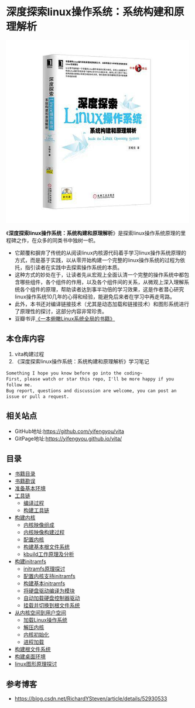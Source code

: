 # 深度探索linux操作系统：系统构建和原理解析

![20190910_165913_77](image/20190910_165913_77.png)

《**深度探索linux操作系统：系统构建和原理解析**》是探索linux操作系统原理的里程碑之作，在众多的同类书中独树一帜。

* 它颠覆和摒弃了传统的从阅读linux内核源代码着手学习linux操作系统原理的方式，而是基于实践，以从零开始构建一个完整的linux操作系统的过程为依托，指引读者在实践中去探索操作系统的本质。
* 这种方式的妙处在于，让读者先从宏观上全面认清一个完整的操作系统中都包含哪些组件，各个组件的作用，以及各个组件间的关系，从微观上深入理解系统各个组件的原理，帮助读者达到事半功倍的学习效果，这是作者潜心研究linux操作系统10几年的心得和经验，能避免后来者在学习中再走弯路。
* 此外，本书还对编译链接技术（尤其是动态加载和链接技术）和图形系统进行了原理性的探讨，这部分内容非常珍贵。
* 豆瓣书评[《一本俯瞰Linux系统全局的书籍》](https://book.douban.com/review/6581603/)

## 本仓库内容

1. vita构建过程
2. 《深度探索linux操作系统：系统构建和原理解析》学习笔记

```
Something I hope you know before go into the coding~
First, please watch or star this repo, I'll be more happy if you follow me.
Bug report, questions and discussion are welcome, you can post an issue or pull a request.
```

## 相关站点

* GitHub地址:<https://github.com/yifengyou/vita>
* GitPage地址:<https://yifengyou.github.io/vita/>

## 目录

* [书籍目录](chapter0/书籍目录.md)
* [书籍勘误](chapter0/书籍勘误.md)
* [准备基本环境](chapter1/准备基本环境.md)
* [工具链](chapter2/工具链.md)
    * [编译过程](chapter2/工具链/编译过程.md)
    * [构建工具链](chapter2/工具链/构建工具链.md)
* [构建内核](chapter3/构建内核.md)
    * [内核映像组成](chapter3/构建内核/内核映像组成.md)
    * [内核映像构建过程](chapter3/构建内核/内核映像构建过程.md)
    * [配置内核](chapter3/构建内核/配置内核.md)
    * [构建基本根文件系统](chapter3/构建内核/构建基本根文件系统.md)
    * [kbuild工作原理及分析](chapter3/构建内核/kbuild工作原理及分析.md)
* [构建initramfs](chapter4/构建initramfs.md)
    * [initramfs原理探讨](chapter4/initramfs原理探讨.md)
    * [配置内核支持initramfs](chapter4/配置内核支持initramfs.md)
    * [构建基本initramfs](chapter4/构建基本initramfs.md)
    * [将硬盘驱动编译为模块](chapter4/将硬盘驱动编译为模块.md)
    * [自动加载硬盘控制器驱动](chapter4/自动加载硬盘控制器驱动.md)
    * [挂载并切换到根文件系统](chapter4/挂载并切换到根文件系统.md)
* [从内核空间到用户空间](chapter5/从内核空间到用户空间.md)
    * [加载Linux操作系统](chapter5/加载Linux操作系统.md)
    * [解压内核](chapter5/解压内核.md)
    * [内核初始化](chapter5/内核初始化.md)
    * [进程加载](chapter5/进程加载.md)
* [构建根文件系统](chapter6/构建根文件系统.md)
* [构建桌面环境](chapter7/构建桌面环境.md)
* [linux图形原理探讨](chapter8/linux图形原理探讨.md)

## 参考博客

* <https://blog.csdn.net/RichardYSteven/article/details/52930533>
